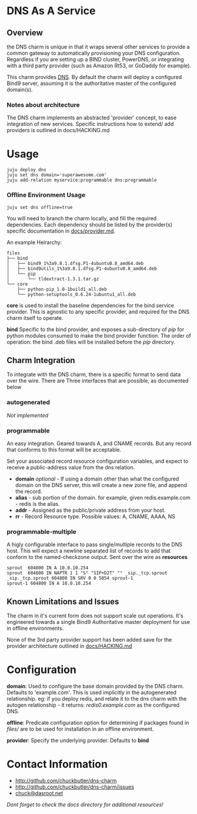 # DNS As A Service

## Overview

the DNS charm is unique in that it wraps several other services to provide a common gateway to automatically provisioning your DNS configuration. Regardless if you are setting up a BIND cluster, PowerDNS, or integrating with a third party provider (such as Amazon Rt53, or GoDaddy for example).

This charm provides [DNS](http://en.wikipedia.org/wiki/Domain_Name_System). By default the charm will deploy a configured Bind9 server, assuming it is the authoritative master of the configured domain(s).


### Notes about architecture

The DNS charm implements an abstracted 'provider' concept, to ease integration of new services. Specific instructions how to extend/ add providers is outlined in docs/HACKING.md 

# Usage

    juju deploy dns
    juju set dns domain='superawesome.com'
    juju add-relation myservice:programmable dns:programmable

### Offline Environment Usage

    juju set dns offline=true

You will need to branch the charm locally, and fill the required dependencies. Each dependency should be listed by the provider(s) specific documentation in [docs/provider.md](docs/provider.md).

An example Heirarchy:

    files
    ├── bind
    │   ├── bind9_1%3a9.8.1.dfsg.P1-4ubuntu0.8_amd64.deb
    │   ├── bind9utils_1%3a9.8.1.dfsg.P1-4ubuntu0.8_amd64.deb
    │   └── pip
    │       └── tldextract-1.3.1.tar.gz
    └── core
        ├── python-pip_1.0-1build1_all.deb
        └── python-setuptools_0.6.24-1ubuntu1_all.deb

**core** is used to install the baseline dependencies for the bind service provider. This is agnostic to any specific provider, and required for the DNS charm itself to operate.

**bind** Specific to the bind provider, and exposes a sub-directory of *pip* for python modules consumed to make the bind provider function. The order of operation: the bind .deb files will be installed before the *pip* directory.


## Charm Integration

To integrate with the DNS charm, there is a specific format to send data over the wire. There are Three interfaces that are possible, as documented below


### autogenerated

*Not implemented*

### programmable

An easy integration. Geared towards A, and CNAME records. But any record that conforms to this format will be acceptable.

Set your associated record resource configuration variables, and expect to receive a public-address value from the dns relation.

- **domain** *optional* - If using a domain other than what the configured domain on the DNS server, this will create a new zone file, and append the record.
- **alias** - sub portion of the domain. for example, given redis.example.com - redis is the alias.
- **addr** - Assigned as the public/private address from your host.
- **rr** - Record Resource type. Possible values: A, CNAME, AAAA, NS


### programmable-multiple

A higly configurable interface to pass single/multiple records to the DNS host. This will expect a newline separated list of records to add that conform to the named-checkzone output. Sent over the wire as **resources**


    sprout  604800 IN A 10.0.10.254
    sprout  604800 IN NAPTR 1 1 "S" "SIP+D2T" "" _sip._tcp.sprout
    _sip._tcp.sprout 604800 IN SRV 0 0 5054 sprout-1
    sprout-1 604800 IN A 10.0.10.254
    

## Known Limitations and Issues

The charm in it's current form does not support scale out operations. It's engineered towards a single Bind9 Authoritative master deployment for use in offline environments. 

None of the 3rd party provider support has been added save for the provider architecture outlined in [docs/HACKING.md](docs/HACKING.md)

# Configuration

**domain**: Used to configure the base domain provided by the DNS charm. Defaults to 'example.com'. This is used implicitly in the autogenerated relationship. eg: if you deploy redis, and relate it to the dns charm with the autogen relationship - it returns: *redis0.example.com* as the configured DNS.

**offline**: Predicate configuration option for determining if packages found in *files/<provider>* are to be used for installation in an offline environment.

**provider**: Specify the underlying provider. Defaults to **bind** 


# Contact Information

- http://github.com/chuckbutler/dns-charm
- http://github.com/chuckbutler/dns-charm/issues
- chuck@dasroot.net

*Dont forget to check the docs directory for additional resources!*

